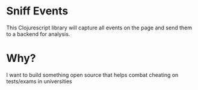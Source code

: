 # Sniff Events

This Clojurescript library will capture all events on the page and send them to a backend for analysis.

# Why?

I want to build something open source that helps combat cheating on tests/exams in universities
